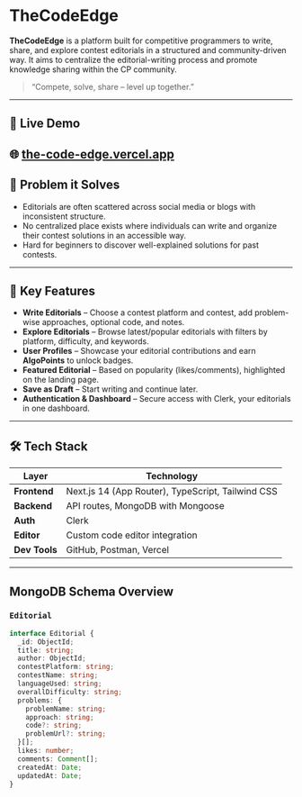  # TheCodeEdge

**TheCodeEdge** is a platform built for competitive programmers to write, share, and explore contest editorials in a structured and community-driven way. It aims to centralize the editorial-writing process and promote knowledge sharing within the CP community.

> “Compete, solve, share – level up together.”

---

## 🚀 Live Demo

🌐 [the-code-edge.vercel.app](https://the-code-edge.vercel.app)   
---

## 🧩 Problem it Solves

- Editorials are often scattered across social media or blogs with inconsistent structure.
- No centralized place exists where individuals can write and organize their contest solutions in an accessible way.
- Hard for beginners to discover well-explained solutions for past contests.

---

## 🎯 Key Features

- **Write Editorials** – Choose a contest platform and contest, add problem-wise approaches, optional code, and notes.
- **Explore Editorials** – Browse latest/popular editorials with filters by platform, difficulty, and keywords.
- **User Profiles** – Showcase your editorial contributions and earn **AlgoPoints** to unlock badges.
- **Featured Editorial** – Based on popularity (likes/comments), highlighted on the landing page.
- **Save as Draft** – Start writing and continue later.
- **Authentication & Dashboard** – Secure access with Clerk, your editorials in one dashboard.

---

## 🛠️ Tech Stack

| Layer         | Technology                        |
|--------------|------------------------------------|
| **Frontend**  | Next.js 14 (App Router), TypeScript, Tailwind CSS |
| **Backend**   | API routes, MongoDB with Mongoose |
| **Auth**      | Clerk                              |
| **Editor**    | Custom code editor integration     |
| **Dev Tools** | GitHub, Postman, Vercel            |

---

## MongoDB Schema Overview

### `Editorial`
```ts
interface Editorial {
  _id: ObjectId;
  title: string;
  author: ObjectId;
  contestPlatform: string;
  contestName: string;
  languageUsed: string;
  overallDifficulty: string;
  problems: {
    problemName: string;
    approach: string;
    code?: string;
    problemUrl?: string;
  }[];
  likes: number;
  comments: Comment[];
  createdAt: Date;
  updatedAt: Date;
}
